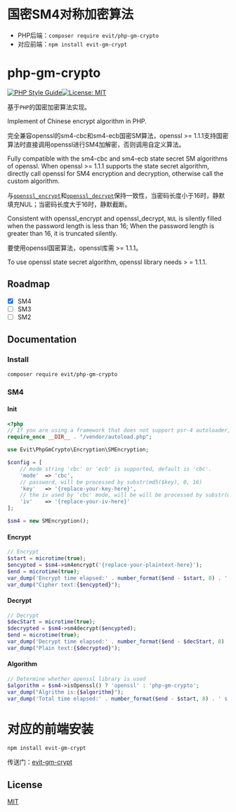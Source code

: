 # 国密SM4对称加密算法

- PHP后端：```composer require evit/php-gm-crypto```
- 对应前端：```npm install evit-gm-crypt```

# php-gm-crypto

[![PHP Style Guide](https://img.shields.io/badge/Language-PHP-brightgreen.svg)](https://www.php-fig.org/psr/)[![License: MIT](https://img.shields.io/badge/License-MIT-yellow.svg)](https://opensource.org/licenses/MIT) 

基于`PHP`的国密加密算法实现。

Implement of Chinese encrypt algorithm in PHP.

完全兼容openssl的sm4-cbc和sm4-ecb国密SM算法，openssl >= 1.1.1支持国密算法时直接调用openssl进行SM4加解密，否则调用自定义算法。

Fully compatible with the sm4-cbc and sm4-ecb state secret SM algorithms of openssl. When openssl >= 1.1.1 supports the state secret algorithm, directly call openssl for SM4 encryption and decryption, otherwise call the custom algorithm.

与[`openssl_encrypt`](https://www.php.net/manual/en/function.openssl-encrypt.php)和[`openssl_decrypt`](https://www.php.net/manual/en/function.openssl-decrypt.php)保持一致性，当密码长度小于16时，静默填充NUL；当密码长度大于16时，静默截断。

Consistent with openssl_encrypt and openssl_decrypt, `NUL` is silently filled when the password length is less than 16; When the password length is greater than 16, it is truncated silently.

要使用openssl国密算法，openssl库需 >= 1.1.1。

To use openssl state secret algorithm, openssl library needs > = 1.1.1.

## Roadmap

- [x] SM4
- [ ] SM3
- [ ] SM2

## Documentation

### Install

```bash
composer require evit/php-gm-crypto
```

### SM4

#### Init

```php
<?php
// If you are using a framework that does not support psr-4 autoloader, you need to explicitly import package from the vendor directory.
require_once __DIR__ . "/vendor/autoload.php";

use Evit\PhpGmCrypto\Encryption\SMEncryption;

$config = [
    // mode string 'cbc' or 'ecb' is supported, default is 'cbc'.
    'mode'  => 'cbc',
    // password, will be processed by substr(md5($key), 0, 16)
    'key'   => '{replace-your-key-here}',
    // the iv used by 'cbc' mode, will be will be processed by substr(md5($iv), 0, 16)
    'iv'    => '{replace-your-iv-here}'
];

$sm4 = new SMEncryption();
```

#### Encrypt

```php
// Encrypt
$start = microtime(true);
$encypted = $sm4->sm4encrypt('{replace-your-plaintext-here}');
$end = microtime(true);
var_dump('Encrypt time elapsed:' . number_format($end - $start, 8) . ' s');
var_dump("Cipher text:{$encypted}");
```

#### Decrypt

```php
// Decrypt
$decStart = microtime(true);
$decrypted = $sm4->sm4decrypt($encypted);
$end = microtime(true);
var_dump('Decrypt time elapsed:' . number_format($end - $decStart, 8) . ' s');
var_dump("Plain text:{$decrypted}");
```

#### Algorithm
```php
// Determine whether openssl library is used
$algorithm = $sm4->isOpenssl() ? 'openssl' : 'php-gm-crypto';
var_dump("Algrithm is:{$algorithm}");
var_dump('Total time elapsed:' . number_format($end - $start, 8) . ' s');
```

# 对应的前端安装

```
npm install evit-gm-crypt
```

传送门：[evit-gm-crypt](https://github.com/Endy-c/gm-crypt)

## License

[MIT](LICENSE)
